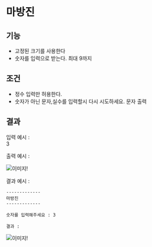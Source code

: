 # 마방진

## 기능

- 고정된 크기를 사용한다
- 숫자를 입력으로 받는다. 최대 9까지

## 조건

- 정수 입력만 허용한다.
- 숫자가 아닌 문자,실수를 입력할시 다시 시도하세요. 문자 출력

## 결과

입력 예시 : <br> 3 

출력 예시 :

![이미지!](https://www.acmicpc.net/upload/201004/mmm.JPG)

결과 예시 :

    -------------
    마방진
    -------------
    
    숫자를 입력해주세요 : 3

    결과 : 

![이미지!](https://www.acmicpc.net/upload/201004/mmm.JPG)